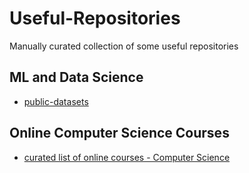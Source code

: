 # Useful-Repositories
Manually curated collection of some useful repositories

## ML and Data Science

- [public-datasets](https://github.com/caesar0301/awesome-public-datasets)

## Online Computer Science Courses
- [curated list of online courses - Computer Science](https://github.com/caesar0301/awesome-public-datasets)
